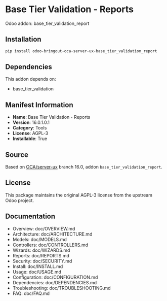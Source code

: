 # Base Tier Validation - Reports

Odoo addon: base_tier_validation_report

## Installation

```bash
pip install odoo-bringout-oca-server-ux-base_tier_validation_report
```

## Dependencies

This addon depends on:
- base_tier_validation

## Manifest Information

- **Name**: Base Tier Validation - Reports
- **Version**: 16.0.1.0.1
- **Category**: Tools
- **License**: AGPL-3
- **Installable**: True

## Source

Based on [OCA/server-ux](https://github.com/OCA/server-ux) branch 16.0, addon `base_tier_validation_report`.

## License

This package maintains the original AGPL-3 license from the upstream Odoo project.

## Documentation

- Overview: doc/OVERVIEW.md
- Architecture: doc/ARCHITECTURE.md
- Models: doc/MODELS.md
- Controllers: doc/CONTROLLERS.md
- Wizards: doc/WIZARDS.md
- Reports: doc/REPORTS.md
- Security: doc/SECURITY.md
- Install: doc/INSTALL.md
- Usage: doc/USAGE.md
- Configuration: doc/CONFIGURATION.md
- Dependencies: doc/DEPENDENCIES.md
- Troubleshooting: doc/TROUBLESHOOTING.md
- FAQ: doc/FAQ.md
